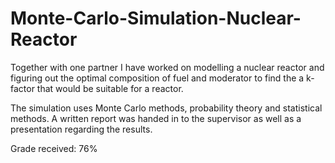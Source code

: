 # Monte-Carlo-Simulation-Nuclear-Reactor

Together with one partner I have worked on modelling a nuclear reactor and figuring out the optimal composition of fuel and moderator to find the a k-factor that would be suitable for a reactor.

The simulation uses Monte Carlo methods, probability theory and statistical methods. A written report was handed in to the supervisor as well as a presentation regarding the results.

Grade received: 76%
